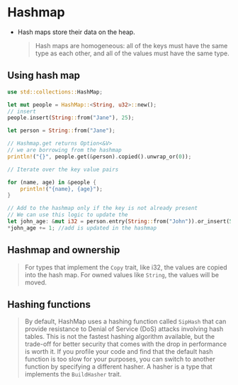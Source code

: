 # Hashmap

- Hash maps store their data on the heap.
  > Hash maps are homogeneous: all of the keys must have the same type as each other, and all of the values must have the same type.

## Using hash map

```rust
use std::collections::HashMap;

let mut people = HashMap::<String, u32>::new();
// insert
people.insert(String::from("Jane"), 25);

let person = String::from("Jane");

// Hashmap.get returns Option<&V>
// we are borrowing from the hashmap
println!("{}", people.get(&person).copied().unwrap_or(0));

// Iterate over the key value pairs

for (name, age) in &people {
    println!("{name}, {age}");
}

// Add to the hashmap only if the key is not already present
// We can use this logic to update the
let john_age: &mut i32 = person.entry(String::from("John")).or_insert(50);
*john_age += 1; //add is updated in the hashmap
```

## Hashmap and ownership

> For types that implement the `Copy` trait, like i32, the values are copied into the hash map. For owned values like `String`, the values will be moved.

## Hashing functions

> By default, HashMap uses a hashing function called `SipHash` that can provide resistance to Denial of Service (DoS) attacks involving hash tables. This is not the fastest hashing algorithm available, but the trade-off for better security that comes with the drop in performance is worth it. If you profile your code and find that the default hash function is too slow for your purposes, you can switch to another function by specifying a different hasher. A hasher is a type that implements the `BuildHasher` trait.
